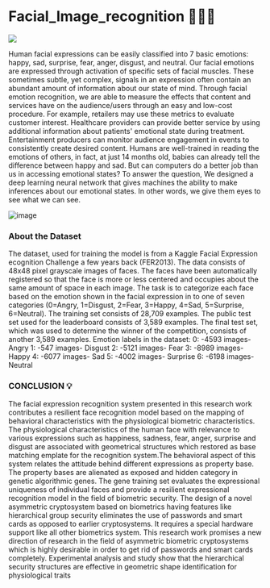 # Facial_Image_recognition 🧑‍🦰👩

![](https://imgopt.infoq.com/fit-in/1200x2400/filters:quality(80)/filters:no_upscale()/news/2018/10/EmoPy-Computer-Vision/en/resources/1emotions-1540772527761.png)

Human facial expressions can be easily classified into 7 basic emotions: happy, 
sad, surprise, fear, anger, disgust, and neutral. Our facial emotions are 
expressed through activation of specific sets of facial muscles. These 
sometimes subtle, yet complex, signals in an expression often contain an 
abundant amount of information about our state of mind. Through facial 
emotion recognition, we are able to measure the effects that content and 
services have on the audience/users through an easy and low-cost procedure. 
For example, retailers may use these metrics to evaluate customer interest. 
Healthcare providers can provide better service by using additional information 
about patients' emotional state during treatment. Entertainment producers can 
monitor audience engagement in events to consistently create desired content.
Humans are well-trained in reading the emotions of others, in fact, at just 14 
months old, babies can already tell the difference between happy and sad. But 
can computers do a better job than us in accessing emotional states? To answer 
the question, We designed a deep learning neural network that gives machines 
the ability to make inferences about our emotional states. In other words, we 
give them eyes to see what we can see.

![image](https://user-images.githubusercontent.com/93440576/169586658-fa16812e-e3c6-4e5a-9d0f-bd60102e790e.png)


### About the Dataset 

The dataset, used for training the model is from a Kaggle Facial Expression 
ecognition Challenge a few years back (FER2013). The data consists of 48x48 
pixel grayscale images of faces. The faces have been automatically registered 
so that the face is more or less centered and occupies about the same amount of 
space in each image. The task is to categorize each face based on the emotion 
shown in the facial expression in to one of seven categories (0=Angry, 
1=Disgust, 2=Fear, 3=Happy, 4=Sad, 5=Surprise, 6=Neutral).
The training set consists of 28,709 examples. The public test set used for the 
leaderboard consists of 3,589 examples. The final test set, which was used to 
determine the winner of the competition, consists of another 3,589 examples. 
Emotion labels in the dataset:
0: -4593 images- Angry
1: -547 images- Disgust
2: -5121 images- Fear
3: -8989 images- Happy
4: -6077 images- Sad
5: -4002 images- Surprise
6: -6198 images- Neutral

### CONCLUSION 💡

The facial expression recognition system presented in this research work 
contributes a resilient face recognition model based on the mapping of 
behavioral characteristics with the physiological biometric characteristics. The 
physiological characteristics of the human face with relevance to various 
expressions such as happiness, sadness, fear, anger, surprise and disgust are 
associated with geometrical structures which restored as base matching emplate 
for the recognition system.The behavioral aspect of this system relates the 
attitude behind different expressions as property base. The property bases are 
alienated as exposed and hidden category in genetic algorithmic genes. The 
gene training set evaluates the expressional uniqueness of individual faces and 
provide a resilient expressional recognition model in the field of biometric 
security. The design of a novel asymmetric cryptosystem based on biometrics 
having features like hierarchical group security eliminates the use of passwords 
and smart cards as opposed to earlier cryptosystems. It requires a special
hardware support like all other biometrics system. This research work promises 
a new direction of research in the field of asymmetric biometric cryptosystems 
which is highly desirable in order to get rid of passwords and smart cards 
completely. Experimental analysis and study show that the hierarchical security 
structures are effective in geometric shape identification for physiological
traits



